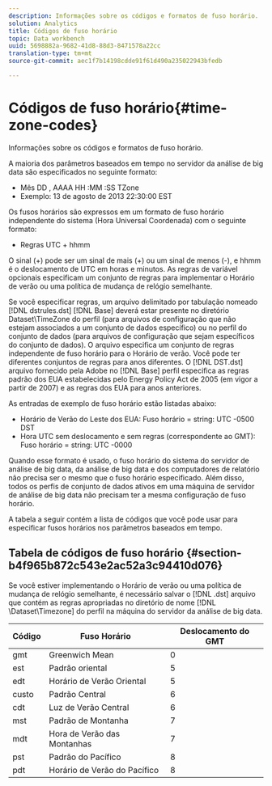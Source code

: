 ```yaml
---
description: Informações sobre os códigos e formatos de fuso horário.
solution: Analytics
title: Códigos de fuso horário
topic: Data workbench
uuid: 5698882a-9682-41d8-88d3-8471578a22cc
translation-type: tm+mt
source-git-commit: aec1f7b14198cdde91f61d490a235022943bfedb

---
```



# Códigos de fuso horário{#time-zone-codes}

Informações sobre os códigos e formatos de fuso horário.

A maioria dos parâmetros baseados em tempo no servidor da análise de big data são especificados no seguinte formato:

* Mês DD , AAAA HH :MM :SS TZone
* Exemplo: 13 de agosto de 2013 22:30:00 EST

Os fusos horários são expressos em um formato de fuso horário independente do sistema (Hora Universal Coordenada) com o seguinte formato:

* Regras UTC + hhmm

O sinal (+) pode ser um sinal de mais (+) ou um sinal de menos (-), e hhmm é o deslocamento de UTC em horas e minutos. As regras de variável opcionais especificam um conjunto de regras para implementar o Horário de verão ou uma política de mudança de relógio semelhante.

Se você especificar regras, um arquivo delimitado por tabulação nomeado [!DNL dstrules.dst] [!DNL Base] deverá estar presente no diretório Dataset\TimeZone do perfil (para arquivos de configuração que não estejam associados a um conjunto de dados específico) ou no perfil do conjunto de dados (para arquivos de configuração que sejam específicos do conjunto de dados). O arquivo especifica um conjunto de regras independente de fuso horário para o Horário de verão. Você pode ter diferentes conjuntos de regras para anos diferentes. O [!DNL DST.dst] arquivo fornecido pela Adobe no [!DNL Base] perfil especifica as regras padrão dos EUA estabelecidas pelo Energy Policy Act de 2005 (em vigor a partir de 2007) e as regras dos EUA para anos anteriores.

As entradas de exemplo de fuso horário estão listadas abaixo:

* Horário de Verão do Leste dos EUA: Fuso horário = string: UTC -0500 DST
* Hora UTC sem deslocamento e sem regras (correspondente ao GMT): Fuso horário = string: UTC -0000

Quando esse formato é usado, o fuso horário do sistema do servidor de análise de big data, da análise de big data e dos computadores de relatório não precisa ser o mesmo que o fuso horário especificado. Além disso, todos os perfis de conjunto de dados ativos em uma máquina de servidor de análise de big data não precisam ter a mesma configuração de fuso horário.

A tabela a seguir contém a lista de códigos que você pode usar para especificar fusos horários nos parâmetros baseados em tempo.

## Tabela de códigos de fuso horário {#section-b4f965b872c543e2ac52a3c94410d076}

Se você estiver implementando o Horário de verão ou uma política de mudança de relógio semelhante, é necessário salvar o [!DNL .dst] arquivo que contém as regras apropriadas no diretório de nome [!DNL \Dataset\Timezone] do perfil na máquina do servidor da análise de big data.

| Código | Fuso Horário | Deslocamento do GMT |
|---|---|---|
| gmt | Greenwich Mean | 0 |
| est | Padrão oriental | 5 |
| edt | Horário de Verão Oriental | 5 |
| custo | Padrão Central | 6 |
| cdt | Luz de Verão Central | 6 |
| mst | Padrão de Montanha | 7 |
| mdt | Hora de Verão das Montanhas | 7 |
| pst | Padrão do Pacífico | 8 |
| pdt | Horário de Verão do Pacífico | 8 |

